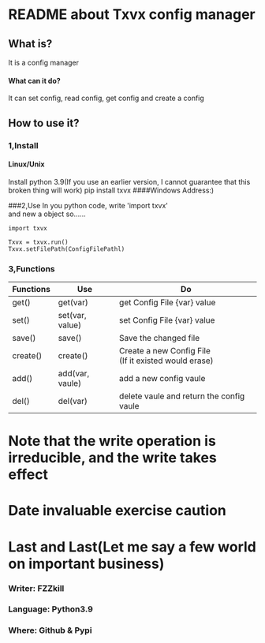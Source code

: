 # README about Txvx config manager
## What is?
It is a config manager
#### What can it do?
It can set config, read config, get config and create a config
## How to use it?
### 1,Install
#### Linux/Unix
Install python 3.9(If you use an earlier version, I cannot guarantee that this broken thing will work)
pip install txvx
####Windows
Address:)

###2,Use
In you python code, write 'import txvx' <br>
and new a object
so...... <br>

    import txvx
    
    Txvx = txvx.run()
    Txvx.setFilePath(ConfigFilePathl)

### 3,Functions

| Functions | Use             | Do                                                      |
|-----------|-----------------|---------------------------------------------------------|
| get()     | get(var)        | get Config File {var} value                             |
| set()     | set(var, value) | set Config File {var} value                             |
| save()    | save()          | Save the changed file                                   |
| create()  | create()        | Create a new Config File<br>(If it existed would erase) |
| add()     | add(var, vaule) | add a new config vaule                                  |
| del()     | del(var)        | delete vaule and return the config vaule                |
# Note that the write operation is irreducible, and the write takes effect
# Date invaluable exercise caution


# Last and Last(Let me say a few world on important business)
### Writer: FZZkill
### Language: Python3.9
### Where: Github & Pypi
